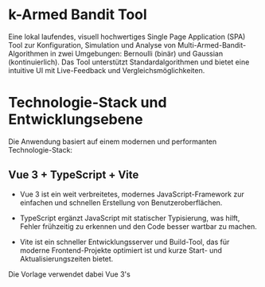 # k-Armed Bandit Tool

Eine lokal laufendes, visuell hochwertiges Single Page Application (SPA) Tool zur Konfiguration, Simulation und Analyse von Multi-Armed-Bandit-Algorithmen in zwei Umgebungen: Bernoulli (binär) und Gaussian (kontinuierlich). Das Tool unterstützt Standardalgorithmen und bietet eine intuitive UI mit Live-Feedback und Vergleichsmöglichkeiten.

# Technologie-Stack und Entwicklungsebene

Die Anwendung basiert auf einem modernen und performanten Technologie-Stack:

## Vue 3 + TypeScript + Vite

- Vue 3 ist ein weit verbreitetes, modernes JavaScript-Framework zur einfachen und schnellen Erstellung von Benutzeroberflächen.

- TypeScript ergänzt JavaScript mit statischer Typisierung, was hilft, Fehler frühzeitig zu erkennen und den Code besser wartbar zu machen.

- Vite ist ein schneller Entwicklungsserver und Build-Tool, das für moderne Frontend-Projekte optimiert ist und kurze Start- und Aktualisierungszeiten bietet.

Die Vorlage verwendet dabei Vue 3's <script setup> Syntax für Single File Components (SFCs), eine moderne und vereinfachte Art, Komponenten zu schreiben. Weitere Details dazu findest Du in der offiziellen Vue 3 Dokumentation.

Für einen Überblick über empfohlene Projekt-Einrichtung und IDE-Unterstützung mit TypeScript im Vue-Umfeld ist die Vue TypeScript Guide eine wertvolle Ressource.

# Features

- Auswählbarer Bandit-Typ (Bernoulli, Gaussian) mit dynamischer UI-Anpassung entsprechend Use-Case.

- Konfigurierbare Anzahl von Aktionen (Armen) und Iterationen.

- Live-Visualisierung von Rewards und Bernoulli-Ergebnissen.

- Tabellarische und grafische Performance-Auswertung im Vergleich zu Standardalgorithmen.

- Standard-Algorithmen: Greedy, Epsilon-Greedy, Optimistic Initial Values, Upper-Confidence-Bound (UCB), Thompson Sampling, Gradient Bandit.

- Responsive & desktop-first UI, performant dank Web-Worker und Comlink.

- Modernes Frontend mit Vue 3 (Composition API) + TypeScript, Pinia für State Management.

- UI Libraries: Naive UI & TailwindCSS.

- Leistungsfähige Charts via Apache ECharts.

- Vollständig lokal, keine Remote-Datenhaltung.

- Umfangreiche Tests: Vitest (Unit/UI), Playwright (E2E).

- CI/CD: Automatisches Prüfen via Pull Requests, automatische Veröffentlichung auf GitHub Pages.

# Begriffserklärungen

## Single Page Application (SPA)

Eine SPA lädt nicht bei jedem Klick die ganze Seite neu, sondern aktualisiert nur die Teile, die sich ändern. Das sorgt für eine schnelle und flüssige Bedienung, ähnlich wie bei einer installierten App auf dem Smartphone oder PC.

## State Management (Pinia)

Die Anwendung benötigt einen „Zustand“, also alle wichtigen Daten, die sie gerade verwendet (zum Beispiel gewählte Einstellungen oder Zwischenergebnisse). Pinia ist das Werkzeug, das dabei hilft, diesen Zustand übersichtlich und sicher zu verwalten, sodass alle Teile der Anwendung immer die gleichen, aktuellen Daten haben.

## Web-Worker & Comlink

Aufwändige Berechnungen, zum Beispiel das Ausführen von Algorithmen, können eine Webseite langsam machen. Web-Worker sind kleine Helferprogramme, die im Hintergrund laufen, sodass die Benutzeroberfläche schnell bleibt. Comlink ermöglicht eine einfache und sichere Kommunikation zwischen der Hauptanwendung und diesen Web-Workern.

## Algorithmen im Tool

Die Algorithmen entscheiden, wie man aus mehreren Möglichkeiten (z.B. verschiedenen Thumbnails) die beste auswählt:

- Greedy: Immer die aktuell beste bekannte Option wählen.

- ε-Greedy (Epsilon-Greedy): Meist die beste Option wählen, aber manchmal auch eine zufällige, um Neues zu entdecken.

- Optimistic Initial Values: Alle Optionen am Anfang sehr positiv bewerten, damit alle mindestens einmal getestet werden.

- Upper Confidence Bound (UCB): Berücksichtigt bisherige Ergebnisse und Unsicherheit, um Optionen gezielt zu untersuchen.

- Thompson Sampling: Nutzt Wahrscheinlichkeiten, um unter Unsicherheit kluge Entscheidungen zu treffen.

- Gradient Bandit: Lernt die Vorlieben über kleine Anpassungen im Laufe der Zeit; besonders geeignet bei kontinuierlichen Belohnungen.

## Exploration vs. Exploitation

- Exploration: Neue oder weniger getestete Optionen ausprobieren, um mehr darüber zu lernen.

- Exploitation: Bewährte, bekannte Optionen wählen, um möglichst viel Gewinn zu erzielen.

Unsere Algorithmen balancieren diese beiden Ziele, um langfristig die beste Auswahl zu treffen.

## CI/CD Pipeline

Continuous Integration (CI) und Continuous Deployment (CD) sind automatisierte Prozesse, die sicherstellen, dass jeder neue Code geprüft, getestet und erst dann in das Hauptprojekt übernommen wird. Nach erfolgreichem Einbau wird die Anwendung automatisch online bereitgestellt. So bleibt die Software stabil und immer aktuell.

## Unit-Tests und End-to-End (E2E) Tests

- Unit-Tests: Prüfen einzelne Funktionen oder Komponenten isoliert.

- End-to-End (E2E) Tests: Prüfen das Zusammenspiel der gesamten Anwendung aus der Sicht eines Nutzers.

## MIT-Lizenz

Die MIT-Lizenz ist eine Open-Source-Softwarelizenz, die es jedem erlaubt, den Code frei zu verwenden, zu verändern und weiterzugeben – auch in eigenen Projekten. Dabei muss ein Hinweis auf die ursprünglichen Urheber und die Lizenz beigefügt werden. Die Lizenz stellt den Code ohne Garantie bereit und die Urheber übernehmen keine Haftung.

# Zielgruppe und Verwendung

Dieses Tool richtet sich vor allem an Studierende, Lehrende und Forschende, die Multi-Armed-Bandit-Algorithmen besser verstehen, ausprobieren und vergleichen möchten – hier im Kontext von YouTube-Thumbnails. Es bietet eine praxisnahe, interaktive Umgebung, um Entscheidungsstrategien unter Unsicherheit zu erforschen.

# Getting Started

## Voraussetzungen

- Node.js (empfohlene Version: aktuelle LTS)

- npm oder yarn

## Installation

bash
git clone https://github.com/LeiffK/Programmierprojekt.git
cd Programmierprojekt
npm install

## Entwicklung starten

bash
npm run dev

Die Anwendung läuft unter: https://leiffk.github.io/Programmierprojekt/

## Produktion-Build

bash
npm run build

Die gebauten Dateien liegen im Ordner dist und werden nach einem Merge automatisch auf GitHub Pages veröffentlicht.

## Projektstruktur

text
/src
/app # Startpunkt der App: App.vue, Router, globale Styles und UI-Theme
/components # Kleine und wiederverwendbare UI-Bausteine (Cards, Tabellen, Charts)
/features # Größere Funktionseinheiten (Konfiguration, Live-Simulation, Analyse, Custom-Algo)
/stores # Pinia-Stores für den globalen Zustand
/domain # Kernlogik: Algorithmen, Umgebungen und Metriken (rein TypeScript)
/workers # Browser Web-Worker mit Comlink-Schnittstelle
/composables # Wiederverwendbare Funktions-Hooks (z. B. Simulation, Charts, Validierung)
/assets # Statische Dateien wie Bilder, Fonts
/tests # Testfälle: Unit, UI und End-to-End Tests

## Nutzung

1. Wähle den Bandit-Typ (Bernoulli oder Gaussian). Die UI passt sich dem Use-Case dynamisch an.

2. Definiere Anzahl der Aktionen (Arme) und Iterationen (Simulationsschritte).

3. Starte manuelles Testen oder mehrere parallele Algorithmen-Simulationen.

4. Neben den Standard-Algorithmen kann im Tool über den Button „Eigener Algorithmus“ ein individueller Algorithmus eingegeben werden. Nach Klick auf diesen Button öffnet sich ein Editor, in dem eigener TypeScript-Code direkt eingegeben werden kann. Der Algorithmus kann so direkt im Vergleich mit den Standard-Strategien getestet und live ausgewertet werden.

5. Beobachte das Live-Feedback in Form von Rewards oder Klick-Ergebnissen.

6. Ergebnisse werden tabellarisch und grafisch mit Standardalgorithmen verglichen.

# Entwicklung & Testing

- Code in Englisch (UI-Texte können Deutsch sein).

- Einheitliche Namenskonventionen für bessere Leserlichkeit.

- Manuelles und automatisiertes Testen:

-- Vitest für Unit- und UI-Tests.

-- Playwright für End-to-End Tests.

- Peer-Reviews vor Mergen sind Pflicht.

# Architekturelle Schwerpunkte

- Rechenintensive Simulationen laufen in Web-Workern im Hintergrund, damit die UI schnell und flüssig bleibt.

- Pinia verwaltet den globalen Zustand übersichtlich.

- Klare Trennung in Features wie Konfiguration, Live-Daten, Analyse und Custom-Algorithmen ermöglicht gute Wartbarkeit und Erweiterbarkeit.

# Continuous Integration & Deployment (CI/CD)

- Alle Code-Änderungen werden automatisch geprüft (Formatierung, Typen, Tests, Build).

- Nur geprüfter Code darf in den Haupt-Branch (main) gemerged werden.

- Nach Merge: automatisches Deployment der App via GitHub Pages.

# Häufige Fragen (FAQ)

## Für wen ist das Tool geeignet?

Für alle, die Multi-Armed-Bandit-Algorithmen verstehen oder selbst testen wollen, besonders Studierende.

## Welche Browser werden unterstützt?

Moderne Browser mit Unterstützung für Web-Worker und ES6+ Features, z.B. Chrome, Firefox, Edge und Safari.

# Weitere Ressourcen

- Figma UI-Mockup

- Jira Board

- Ausführliche Algorithmen- und Kennzahlen-Dokumentationen im Team-Wiki

# Contribution Guidelines

- Feature-Branches vom main aus erstellen.

- Änderungen implementieren und lokal testen.

- Pull Request mit Beschreibung und Tests eröffnen.

- Peer-Review und automatisierte Checks abwarten.

- Nach Freigabe wird der Code in den Haupt-Branch gemerged.

# Lizenz

Dieses Projekt steht unter der MIT-Lizenz.
Diese erlaubt es jedem, den Code frei zu nutzen, zu modifizieren und weiterzugeben, solange der ursprüngliche Lizenzhinweis erhalten bleibt. Eine Garantie für Fehlerfreiheit gibt es nicht.

# Kontakt und Support

Bei Fragen oder Problemen wende Dich bitte an das Projektteam über die Kommunikationskanäle des Kurses.
